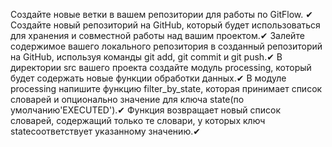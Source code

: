 Создайте новые ветки в вашем репозитории для работы по GitFlow. ✔
Создайте новый репозиторий на GitHub, который будет использоваться для хранения и совместной работы над вашим проектом.✔
Залейте содержимое вашего локального репозитория в созданный репозиторий на GitHub, используя команды git add, git commit и git push.✔
В директории src вашего проекта создайте модуль processing, который будет содержать новые функции обработки данных.✔
В модуле processing напишите функцию filter_by_state, которая принимает список словарей и опционально значение для ключа state(по умолчанию'EXECUTED').✔
Функция возвращает новый список словарей, содержащий только те словари, у которых ключ stateсоответствует указанному значению.✔
